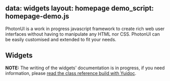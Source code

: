 data: widgets
layout: homepage
demo_script: homepage-demo.js
---

PhotonUI is a work in progress javascript framework to create rich web user interfaces without having to manipulate any HTML nor CSS. PhotonUI can be easily customised and extended to fit your needs.


## Widgets

__NOTE:__ The writing of the widgets' documentation is in progress, if you need information, please [read the class reference build with Yuidoc][ref].

[ref]: ./ref/
